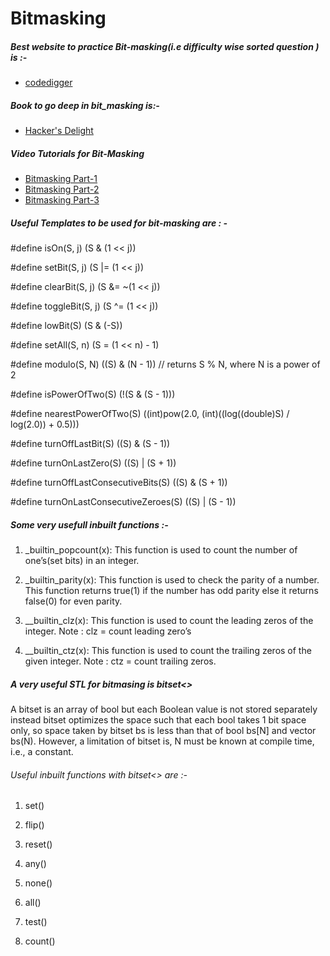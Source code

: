 # Bitmasking


##### Best website to practice Bit-masking(i.e difficulty wise sorted question ) is :-

- [codedigger](http://codedigger.tech/)

##### Book to go deep in bit_masking is:-

 - [Hacker's Delight](https://drive.google.com/file/d/1Afqi5s8o0l5NBvC_OARdzlNFIO4Nrzd3/view?usp=sharing)

##### Video Tutorials for Bit-Masking 

 - [Bitmasking Part-1](https://youtu.be/5upadP-hWXQ)
 - [Bitmasking Part-2](https://youtu.be/KD9EfL-hedA)
 - [Bitmasking Part-3](https://youtu.be/o_D7x2cwnOo)
 

##### Useful Templates to be used for bit-masking are : -

#define isOn(S, j) (S & (1 << j))

#define setBit(S, j) (S |= (1 << j))

#define clearBit(S, j) (S &= ~(1 << j))

#define toggleBit(S, j) (S ^= (1 << j))

#define lowBit(S) (S & (-S))

#define setAll(S, n) (S = (1 << n) - 1)

#define modulo(S, N) ((S) & (N - 1))   // returns S % N, where N is a power of 2

#define isPowerOfTwo(S) (!(S & (S - 1)))

#define nearestPowerOfTwo(S) ((int)pow(2.0, (int)((log((double)S) / log(2.0)) + 0.5)))

#define turnOffLastBit(S) ((S) & (S - 1))

#define turnOnLastZero(S) ((S) | (S + 1))

#define turnOffLastConsecutiveBits(S) ((S) & (S + 1))

#define turnOnLastConsecutiveZeroes(S) ((S) | (S - 1))


##### Some very usefull inbuilt functions :-

1. _builtin_popcount(x): This function is used to count the number of one’s(set bits) in an integer.    

2. _builtin_parity(x): This function is used to check the parity of a number. This function returns true(1) if the number has odd parity else it returns false(0) for even parity.

3. __builtin_clz(x): This function is used to count the leading zeros of the integer. Note : clz = count leading zero’s

4. __builtin_ctz(x): This function is used to count the trailing zeros of the given integer. Note : ctz = count trailing zeros.


##### A very useful STL for bitmasing is bitset<>

A bitset is an array of bool but each Boolean value is not stored separately instead bitset optimizes the space such that each bool takes 1 bit space only, so space taken by bitset bs is less than that of bool bs[N] and vector bs(N). However, a limitation of bitset is, N must be known at compile time, i.e., a constant.

###### Useful inbuilt functions with bitset<> are :-

1. set()

2. flip()

3. reset()

4. any()

5. none()

6. all()

7. test()

8. count()


